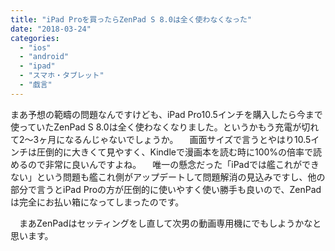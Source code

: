 ```yaml
---
title: "iPad Proを買ったらZenPad S 8.0は全く使わなくなった"
date: "2018-03-24"
categories: 
  - "ios"
  - "android"
  - "ipad"
  - "スマホ・タブレット"
  - "戯言"
---
```


まあ予想の範疇の問題なんですけども、iPad Pro10.5インチを購入したら今まで使っていたZenPad S 8.0は全く使わなくなりました。というかもう充電が切れて2〜3ヶ月になるんじゃないでしょうか。 　画面サイズで言うとやはり10.5インチは圧倒的に大きくて見やすく、Kindleで漫画本を読む時に100%の倍率で読めるので非常に良いんですよね。 　唯一の懸念だった「iPadでは艦これができない」という問題も艦これ側がアップデートして問題解消の見込みですし、他の部分で言うとiPad Proの方が圧倒的に使いやすく使い勝手も良いので、ZenPadは完全にお払い箱になってしまったのです。

　まあZenPadはセッティングをし直して次男の動画専用機にでもしようかなと思います。
